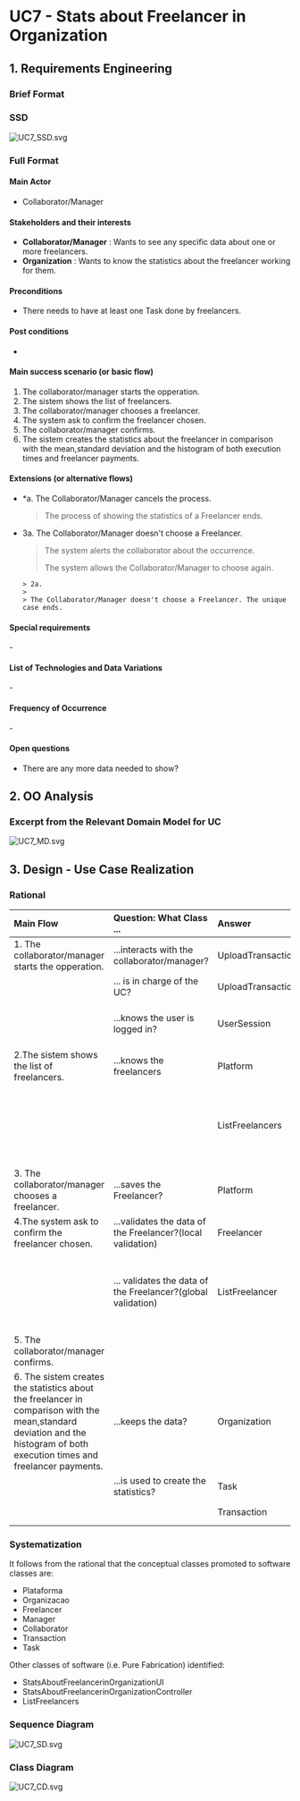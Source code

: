 # UC7 - Stats about Freelancer in Organization

## 1. Requirements Engineering

### Brief Format
  

### SSD
![UC7_SSD.svg](UC7_SSD.svg)

### Full Format

#### Main Actor

* Collaborator/Manager

#### Stakeholders and their interests
* **Collaborator/Manager** : Wants to see any specific data about one or more freelancers.
* **Organization** : Wants to know the statistics about the freelancer working for them.

#### Preconditions

* There needs to have at least one Task done by freelancers.

#### Post conditions

  -

#### Main success scenario (or basic flow)

1. The collaborator/manager starts the opperation.
2. The sistem shows the list of freelancers.
3. The collaborator/manager chooses a freelancer.
4. The system ask to confirm the freelancer chosen.
5. The collaborator/manager confirms.
6. The sistem creates the statistics about the freelancer in comparison with the mean,standard deviation and the histogram of both execution times and freelancer payments.

#### Extensions (or alternative flows)
* *a. The Collaborator/Manager cancels the process.
   > 
     > The process of showing the statistics of a Freelancer ends.
                                            
* 3a. The Collaborator/Manager doesn't choose a Freelancer.
   >
    > The system alerts the collaborator about the occurrence.
    >
     > The system allows the Collaborator/Manager to choose again.
     >
      > 2a.
      >
      > The Collaborator/Manager doesn't choose a Freelancer. The unique case ends.



#### Special requirements
\-

#### List of Technologies and Data Variations
\-

#### Frequency of Occurrence
\-

#### Open questions

* There are any more data needed to show?

## 2. OO Analysis

### Excerpt from the Relevant Domain Model for UC

![UC7_MD.svg](UC7_MD.svg)


## 3. Design - Use Case Realization

### Rational

| Main Flow | Question: What Class ... | Answer  | Justification  |
|:--------------  |:---------------------- |:----------|:---------------------------- |
|1. The collaborator/manager starts the opperation.|...interacts with the collaborator/manager?| UploadTransactionfromFileUI |Pure Fabrication|
| |... is in charge of the UC?| UploadTransactionfromFileController |Controller|
| |...knows the user is logged in?| UserSession | IE: knows the information about the user logged in. |
|2.The sistem shows the list of freelancers.| ...knows the freelancers | Platform| IE: int the MD Platform has Freelancers|
||| ListFreelancers |IE: in the MD Platform has Freelancers.By aplication of HC+LC delegates ListFreelancers.|
|3. The collaborator/manager chooses a freelancer. |...saves the Freelancer?| Platform |IE: in the MD Platform has Freelancers |
|4.The system ask to confirm the freelancer chosen.| ...validates the data of the Freelancer?(local validation)|Freelancer|IE: has its own data |
| |... validates the data of the Freelancer?(global validation)|ListFreelancer|IE: in the MD Platform has Freelancers.By aplication of HC+LC delegates ListFreelancers.|
|5. The collaborator/manager confirms. ||||
|6. The sistem creates the statistics about the freelancer in comparison with the mean,standard deviation and the histogram of both execution times and freelancer payments.|...keeps the data?| Organization |IE: in the MD Freelancers work for Organization|
||...is used to create the statistics?| Task | IE: has its own data.|
|||Transaction| IE: has its own data|

             

### Systematization ##

 It follows from the rational that the conceptual classes promoted to software classes are:

 * Plataforma
 * Organizacao
 * Freelancer
 * Manager
 * Collaborator
 * Transaction
 * Task


Other classes of software (i.e. Pure Fabrication) identified:  

 * StatsAboutFreelancerinOrganizationUI  
 * StatsAboutFreelancerinOrganizationController
 * ListFreelancers


###	Sequence Diagram

![UC7_SD.svg](UC7_SD.svg)



###	Class Diagram

![UC7_CD.svg](UC7_CD.svg)

